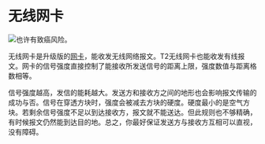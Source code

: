 # 无线网卡

![也许有致癌风险。](oredict:oc:wlanCard2)

无线网卡是升级版的[网卡](lanCard.md)，能收发无线网络报文。T2无线网卡也能收发有线报文。网卡的信号强度直接控制了能接收所发送信号的距离上限，强度数值与距离格数相等。

信号强度越高，发信的能耗越大。发送方和接收方之间的地形也会影响报文传输的成功与否。信号在穿透方块时，强度会被减去方块的硬度。硬度最小的是空气方块。若剩余信号强度不足以到达接收方，报文就不能送达。但此规则也不够精确，有时候报文仍然能到达目的地。总之，你最好保证发送方与接收方互相可以直视，没有障碍。
